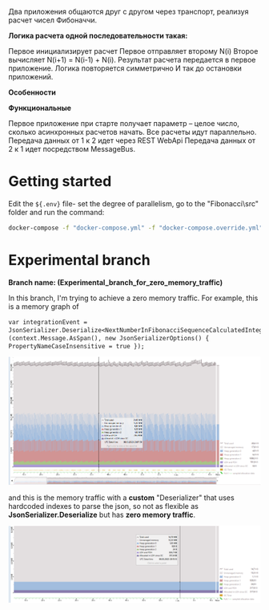 
Два приложения общаются друг с другом через транспорт, реализуя расчет чисел Фибоначчи.

**Логика расчета одной последовательности такая:**

Первое инициализирует расчет
Первое отправляет второму N(i)
Второе вычисляет N(i+1) = N(i-1) + N(i). Результат расчета передается в первое приложение.
Логика повторяется симметрично
И так до остановки приложений.

**Особенности**

**Функциональные**

Первое приложение при старте получает параметр – целое число, сколько асинхронных расчетов начать. Все расчеты 
идут параллельно.
Передача данных от 1 к 2 идет через REST WebApi
Передача данных от 2 к 1 идет посредством MessageBus.


# Getting started
Edit the `${.env}` file- set the degree of parallelism, go to the "Fibonacci\src" folder and run the command: 
```sh
docker-compose -f "docker-compose.yml" -f "docker-compose.override.yml" -p dockercompose7797495582345043695 --ansi never up -d
```

# Experimental branch
**Branch name: (Experimental_branch_for_zero_memory_traffic)**

In this branch, I'm trying to achieve a zero  memory traffic.
For example, this is a memory graph of
```
var integrationEvent = JsonSerializer.Deserialize<NextNumberInFibonacciSequenceCalculatedIntegrationEvent>(context.Message.AsSpan(), new JsonSerializerOptions() { PropertyNameCaseInsensitive = true });
```
![alt text](https://raw.githubusercontent.com/RFanil/Fibonacci/main/images/WithoutCustomDeserializer.png)

and this is the memory traffic with a **custom** "Deserializer" that uses hardcoded indexes to parse the json, so not as flexible as **JsonSerializer.Deserialize** but has **zero memory traffic**.

![alt text](https://raw.githubusercontent.com/RFanil/Fibonacci/main/images/WithCustomDeserializer.png)
